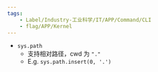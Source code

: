 ```yaml
---
tags:
    - Label/Industry-工业科学/IT/APP/Command/CLI
    - flag/APP/Kernel
---
```


- `sys.path`
    - 支持相对路径，cwd 为 `"."`
    - E.g. `sys.path.insert(0, '.')`

